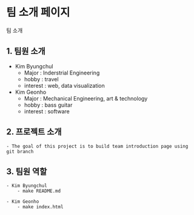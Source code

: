 # 팀 소개 페이지
팀 소개

## 1. 팀원 소개
- Kim Byungchul
    - Major : Inderstrial Engineering
    - hobby : travel 
    - interest : web, data visualization
- Kim Geonho
    - Major : Mechanical Engineering, art & technology
    - hobby : bass guitar
    - interest : software

## 2. 프로젝트 소개
    - The goal of this project is to build team introduction page using git branch


## 3. 팀원 역할
    - Kim Byungchul
        - make README.md
        
    - Kim Geonho
        - make index.html